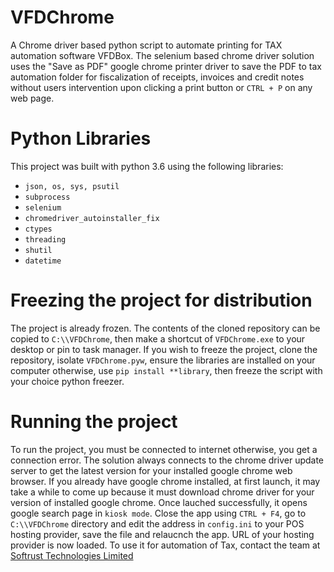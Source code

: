 # VFDChrome
A Chrome driver based python script to automate printing for TAX automation software VFDBox. The selenium based chrome driver solution uses the "Save as PDF" google chrome printer driver to save the PDF to tax automation folder for fiscalization of receipts, invoices and credit notes without users intervention upon clicking a print button or `CTRL + P` on any web page.

# Python Libraries
This project was built with python 3.6 using the following libraries:
- `json, os, sys, psutil`
- `subprocess`
- `selenium`
- `chromedriver_autoinstaller_fix`
- `ctypes`
- `threading`
- `shutil`
- `datetime`

# Freezing the project for distribution
The project is already frozen. The contents of the cloned repository can be copied to `C:\\VFDChrome`, then make a shortcut of `VFDChrome.exe` to your desktop or pin to task manager. If you wish to freeze the project, clone the repository, isolate `VFDChrome.pyw`, ensure the libraries are installed on your computer otherwise, use `pip install **library`, then freeze the script with your choice python freezer.

# Running the project
To run the project, you must be connected to internet otherwise, you get a connection error. The solution always connects to the chrome driver update server to get the latest version for your installed google chrome web browser. If you already have google chrome installed, at first launch, it may take a while to come up because it must download chrome driver for your version of installed google chrome. Once lauched successfully, it opens google search page in `kiosk mode`. Close the app using `CTRL + F4`, go to `C:\\VFDChrome` directory and edit the address in `config.ini` to your POS hosting provider, save the file and relaucnch the app. URL of your hosting provider is now loaded. To use it for automation of Tax, contact the team at [Softrust Technologies Limited](https://softrust.com.ng)